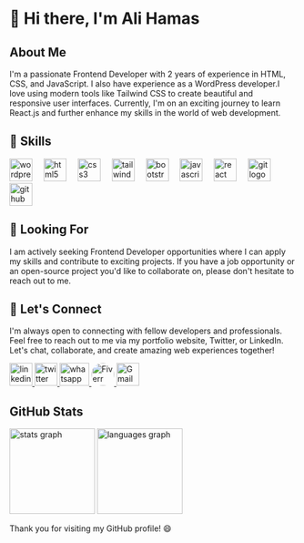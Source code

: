 # 👋 Hi there, I'm Ali Hamas

## About Me

I'm a passionate Frontend Developer with 2 years of experience in HTML, CSS, and JavaScript. I also have experience as a WordPress developer.I love using modern tools like Tailwind CSS to create beautiful and responsive user interfaces. Currently, I'm on an exciting journey to learn React.js and further enhance my skills in the world of web development.

## 🔧 Skills

<div>
    <img src="https://cdn.simpleicons.org/wordpress/21759B" height="40" alt="wordpress logo"  />
 <img width="12" />
  <img src="https://cdn.jsdelivr.net/gh/devicons/devicon/icons/html5/html5-original.svg" height="40" alt="html5 logo"  />
  <img width="12" />
  <img src="https://cdn.jsdelivr.net/gh/devicons/devicon/icons/css3/css3-original.svg" height="40" alt="css3 logo"  />
  <img width="12" />
  <img src="https://cdn.simpleicons.org/tailwindcss/06B6D4" height="40" alt="tailwindcss logo"  />
  <img width="12" />
  <img src="https://cdn.jsdelivr.net/gh/devicons/devicon/icons/bootstrap/bootstrap-original.svg" height="40" alt="bootstrap logo"  />
  <img width="12" />
  <img src="https://cdn.simpleicons.org/javascript/F7DF1E" height="40" alt="javascript logo"  />
  <img width="12" />
  <img src="https://cdn.jsdelivr.net/gh/devicons/devicon/icons/react/react-original.svg" height="40" alt="react logo"  />
  <img width="12" />
  <img src="https://cdn.simpleicons.org/git/F05032" height="40" alt="git logo"  />
  <img width="12" />
  <img src="https://skillicons.dev/icons?i=github" height="40" alt="github logo"  />
</div>

## 💼 Looking For

I am actively seeking Frontend Developer opportunities where I can apply my skills and contribute to exciting projects. If you have a job opportunity or an open-source project you'd like to collaborate on, please don't hesitate to reach out to me.

## 🤝 Let's Connect

I'm always open to connecting with fellow developers and professionals. Feel free to reach out to me via my portfolio website, Twitter, or LinkedIn. Let's chat, collaborate, and create amazing web experiences together!

<div>
<a href="https://www.linkedin.com/in/ali-hamas/" target="_blank">
    <img src="https://cdn-icons-png.flaticon.com/128/3536/3536505.png" height="40" alt="linkedin logo"  />
  </a>
  <a href="https://twitter.com/AliHamasGh" target="_blank">
    <img src="https://cdn-icons-png.flaticon.com/128/733/733579.png" height="40" alt="twitter logo"  />
  </a>
  <a href="https://wa.me/+923241460713" target="_blank">
    <img src="https://raw.githubusercontent.com/maurodesouza/profile-readme-generator/master/src/assets/icons/social/whatsapp/default.svg" width="52" height="40" alt="whatsapp logo"  />
  </a>
  <a href="https://fiverr.com/alihamasghurki" target="_blank">
    <img src="https://avatars.githubusercontent.com/u/807499?s=200&v=4" height="40" style="border-radius:50%;" alt="Fiverr logo"  />
  </a>
  <a href="mailto:alihamasghurki4@gmail.com" target="_blank">
    <img src="https://cdn-icons-png.flaticon.com/128/5968/5968534.png" height="40" alt="Gmail logo"  />
  </a>
  </div>

## GitHub Stats

  <div>
<img src="https://github-readme-stats.vercel.app/api?username=ali-hamas&hide_title=false&hide_rank=false&show_icons=true&include_all_commits=true&count_private=true&disable_animations=false&theme=dracula&locale=en&hide_border=false&order=1" height="150" alt="stats graph"  />

  <img src="https://github-readme-stats.vercel.app/api/top-langs?username=ali-hamas&locale=en&hide_title=false&layout=compact&card_width=350&langs_count=5&theme=dracula&hide_border=false&order=2" height="150" alt="languages graph"  />

</div>

Thank you for visiting my GitHub profile! 😄
